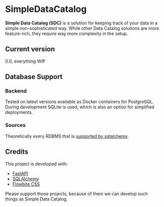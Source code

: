 # SimpleDataCatalog

**Simple Data Catalog (SDC)** is a solution for keeping track of your data in a simple non-sophisticated way. 
While other Data Catalog solutions are more feature-rich, they require way more complexity in the setup.

## Current version
0.0, everything WIP

## Database Support
### Backend
Tested on latest versions available as Docker containers for PostgreSQL. 
During development SQLite is used, which is also an option for simplified deployments.

### Sources
Theoretically every RDBMS that is [supported by sqlalchemy](https://docs.sqlalchemy.org/en/20/dialects/).

## Credits
This project is developed with:
* [FastAPI](https://fastapi.tiangolo.com/)
* [SQLAlchemy](https://www.sqlalchemy.org/)
* [Flowbite CSS](https://flowbite.com/)

Please support those projects, because of them we can develop such things as Simple Data Catalog.